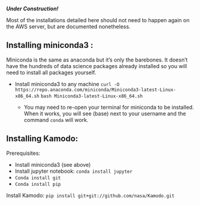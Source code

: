 

***Under Construction!***

Most of the installations detailed here should not need to happen again on the AWS server, but are documented nonetheless.

## Installing miniconda3 :
Miniconda is the same as anaconda but it’s only the barebones. It doesn’t have the hundreds of data science packages already installed so you will need to install all packages yourself.

- Install miniconda3 to any machine
 `curl -O https://repo.anaconda.com/miniconda/Miniconda3-latest-Linux-x86_64.sh`
 `bash Miniconda3-latest-Linux-x86_64.sh`

    - You may need to re-open your terminal for miniconda to be installed. When it works, you will see (base) next to your username and the command `conda` will work.


## Installing Kamodo:

Prerequisites:  
 - Install miniconda3 (see above)
 - Install jupyter notebook: `conda install jupyter`
 - ``Conda install git``  
 - ``Conda install pip`` 
 
 Install Kamodo: ``pip install git+git://github.com/nasa/Kamodo.git``


[comment]: <> (## Using Git)

[comment]: <> (Pushing Documents to Github:  )

[comment]: <> ( `git status`  -- shows which files are not hosted on github  )

[comment]: <> ( `git add .`   -- adds all files to github  )

[comment]: <> ( `git commit -m "message"` -- commits files to be pushed and also adds a message  )

[comment]: <> ( `git push origin master`  -- pushes the files to github to the master branch)

[comment]: <> (To display the Sphinx HTML on Github:)

[comment]: <> ( - add a docs folder that contains all the html files.)

[comment]: <> (    - can add a feature to the make.bat file to saves htmls to docs with a command)

[comment]: <> ( - add a .nojekyll file to the file to the docs folder)

[comment]: <> ( - turn on Pages in the settings under github and make the root directory docs)



































